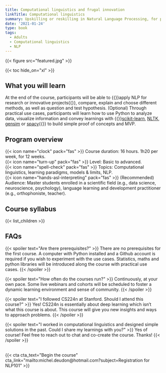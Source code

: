 ```yaml
---
title: Computational linguistics and frugal innovation
linkTitle: Computational linguistics
summary: Upskilling or reskilling in Natural Language Processing, for public or private organizations, start-ups or universities.
date: '2021-01-24'
type: book
tags:
  - Adults
  - Computational linguistics
  - NLP
---
```


{{< figure src="featured.jpg" >}}

{{< toc hide_on="xl" >}}

## What you will learn

At the end of the course, participants will be able to {{<hl>}}apply NLP for research or innovative projects{{</hl>}}, compare, explain and choose different methods, as well as question and test hypothesis. (Optional) Through practical use cases, participants will learn how to use Python to analyze data, visualize information and convey learnings with {{<hl>}}[scikit-learn](https://scikit-learn.org/stable/), [NLTK](https://www.nltk.org/), [gensim](https://radimrehurek.com/gensim/index.html) or [spacy](https://spacy.io/){{</hl>}} to build simple proof of concepts and MVP.

## Program overview

{{< icon name="clock" pack="fas" >}} Course duration: 16 hours. 1h20 per week, for 12 weeks. <br>
{{< icon name="turn-up" pack="fas" >}} Level: Basic to advanced. <br>
{{< icon name="spell-check" pack="fas" >}} Topics: Computational linguistics, learning paradigms, models & limits, NLP. <br>
{{< icon name="hands-asl-interpreting" pack="fas" >}} (Recommended) Audience: Master students enrolled in a scientific field (e.g., data science, neuroscience, psychology), language learning and development practitioner (e.g., orthophoniste, teacher).

## Course syllabus

{{< list_children >}}

## FAQs

{{< spoiler text="Are there prerequisites?" >}}
There are no prerequisites for the first course. A computer with Python installed and a Github account is required if you wish to experiment with the use cases. Statistics, maths and python libraries will be introduced along the course with practical use cases.
{{< /spoiler >}}

{{< spoiler text="How often do the courses run?" >}}
Continuously, at your own pace. Some live webinars and cohorts will be scheduled to foster a dynamic learning environment and sense of community.
{{< /spoiler >}}

{{< spoiler text="I followed CS224n at Stanford. Should I attend this course?" >}}
Yes! CS224n is essentially about deep learning which isn’t what this course is about. This course will give you new insights and ways to approach problems.
{{< /spoiler >}}

{{< spoiler text="I worked in computational linguistics and designed simple solutions in the past. Could I share my learnings with you?" >}}
Yes of course! Feel free to reach out to chat and co-create the course. Thanks!
{{< /spoiler >}}

<br>
{{< cta cta_text="Begin the course" cta_link="mailto:michel.deudon@hotmail.com?subject=Registration for NLP101" >}}
